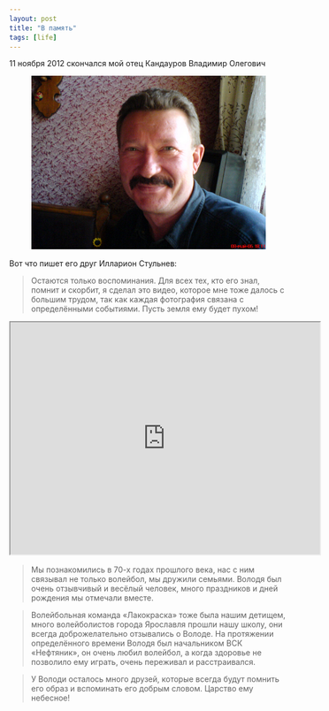 ```yaml
---
layout: post
title: "В память"
tags: [life]
---
```


11 ноября 2012 скончался мой отец Кандауров Владимир Олегович 

<figure>
	<img src="/images/vkandaurov.jpg"></a>
</figure>

Вот что пишет его друг Илларион Стульнев:

> Остаются только воспоминания. Для всех тех, кто его знал, помнит и скорбит, я сделал это видео, которое мне тоже далось с большим трудом, так как каждая фотография связана с определёнными событиями. Пусть земля ему будет пухом!

<iframe src="http://www.youtube.com/embed/t28cHbYNlR8" width="560" height="420"> </iframe>

> Мы познакомились в 70-х годах прошлого века, нас с ним связывал не только волейбол, мы дружили семьями. Володя был очень отзывчивый и весёлый человек, много праздников и дней рождения мы отмечали вместе.

> Волейбольная команда «Лакокраска» тоже была нашим детищем, много волейболистов города Ярославля прошли нашу школу, они всегда доброжелательно отзывались о Володе. На протяжении определённого времени Володя был начальником ВСК «Нефтяник», он очень любил волейбол, а когда здоровье не позволило ему играть, очень переживал и расстраивался.

> У Володи осталось много друзей, которые всегда будут помнить его образ и вспоминать его добрым словом. Царство ему небесное!
